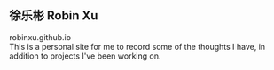 ## 徐乐彬 Robin Xu  
robinxu.github.io  
This is a personal site for me to record some of the thoughts I have, in addition to projects I've been working on.
